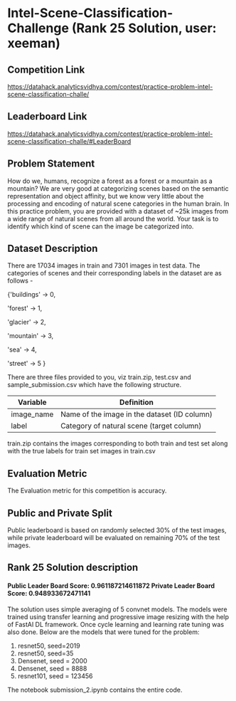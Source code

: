 # Intel-Scene-Classification-Challenge (Rank 25 Solution, user: xeeman)

## Competition Link
https://datahack.analyticsvidhya.com/contest/practice-problem-intel-scene-classification-challe/

## Leaderboard Link
https://datahack.analyticsvidhya.com/contest/practice-problem-intel-scene-classification-challe/#LeaderBoard

## Problem Statement
How do we, humans, recognize a forest as a forest or a mountain as a mountain? We are very good at categorizing scenes based on the semantic representation and object affinity, but we know very little about the processing and encoding of natural scene categories in the human brain. In this practice problem, you are provided with a dataset of ~25k images from a wide range of natural scenes from all around the world. Your task is to identify which kind of scene can the image be categorized into.

## Dataset Description
There are 17034 images in train and 7301 images in test data. The categories of scenes and their corresponding labels in the dataset are as follows -

{'buildings' -> 0, 

'forest' -> 1,

'glacier' -> 2,

'mountain' -> 3,

'sea' -> 4,

'street' -> 5 }
 
There are three files provided to you, viz train.zip, test.csv and sample_submission.csv which have the following structure.

Variable	| Definition
|---|---|
image_name	| Name of the image in the dataset (ID column)
label	| Category of natural scene (target column)


train.zip contains the images corresponding to both train and test set along with the true labels for train set images in train.csv
 

## Evaluation Metric
The Evaluation metric for this competition is accuracy.

## Public and Private Split
Public leaderboard is based on randomly selected 30% of the test images, while private leaderboard will be evaluated on remaining 70% of the test images.

## Rank 25 Solution description
#### Public Leader Board Score: 0.961187214611872 Private Leader Board Score: 0.948933672471141

The solution uses simple averaging of 5 convnet models. The models were trained using transfer learning and progressive image resizing with the help of FastAI DL framework. Once cycle learning and learning rate tuning was also done. Below are the models that were tuned for the problem:

 1) resnet50, seed=2019
 2) resnet50, seed=35
 3) Densenet, seed = 2000
 4) Densenet, seed = 8888
 5) resnet101, seed = 123456

The notebook submission_2.ipynb contains the entire code.



